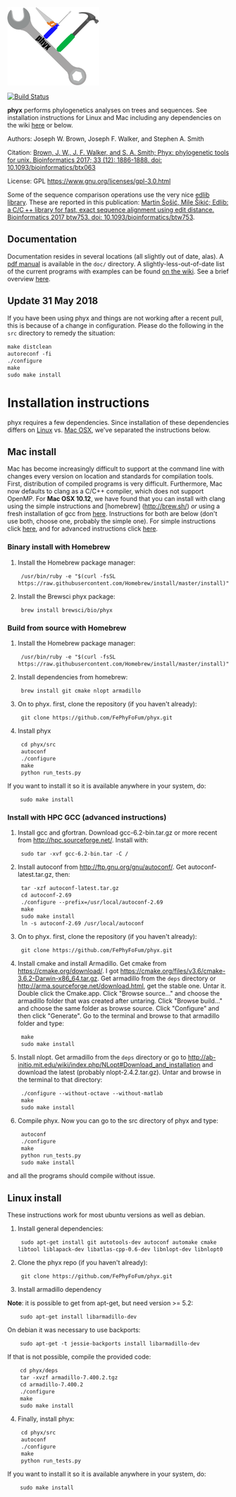 <img src="logo.png" alt="phyx logo" width=208px/> 

[![Build Status](https://travis-ci.com/FePhyFoFum/phyx.svg?branch=master)](https://travis-ci.com/FePhyFoFum/phyx)

**phyx** performs phylogenetics analyses on trees and sequences. See installation instructions for Linux and Mac including any dependencies on the wiki [here](https://github.com/FePhyFoFum/phyx/wiki/Installation) or below.

Authors: Joseph W. Brown, Joseph F. Walker, and Stephen A. Smith

Citation: [Brown, J. W., J. F. Walker, and S. A. Smith; Phyx: phylogenetic tools for unix. Bioinformatics 2017; 33 (12): 1886-1888. doi: 10.1093/bioinformatics/btx063](https://academic.oup.com/bioinformatics/article/33/12/1886/2975328/Phyx-phylogenetic-tools-for-unix)

License: GPL https://www.gnu.org/licenses/gpl-3.0.html

Some of the sequence comparison operations use the very nice [edlib library](https://github.com/Martinsos/edlib#alignment-methods). These are reported in this publication: [Martin Šošić, Mile Šikić; Edlib: a C/C ++ library for fast, exact sequence alignment using edit distance. Bioinformatics 2017 btw753. doi: 10.1093/bioinformatics/btw753](https://academic.oup.com/bioinformatics/article/33/9/1394/2964763/Edlib-a-C-C-library-for-fast-exact-sequence).

## Documentation
Documentation resides in several locations (all slightly out of date, alas). A [pdf manual](https://github.com/FePhyFoFum/phyx/tree/master/doc) is available in the `doc/` directory. A slightly-less-out-of-date list of the current programs with examples can be found [on the wiki](https://github.com/FePhyFoFum/phyx/wiki/Program-list). See a brief overview [here](https://twitter.com/i/moments/1067839564927008769).

## Update 31 May 2018
If you have been using phyx and things are not working after a recent pull, this is because of a change in configuration. Please do the following in the `src` directory to remedy the situation:

    make distclean
    autoreconf -fi
    ./configure
    make
    sudo make install

# Installation instructions 
phyx requires a few dependencies. Since installation of these dependencies differs on [Linux](#linux-install) vs. [Mac OSX](#mac-install), we've separated the instructions below. 

## Mac install
Mac has become increasingly difficult to support at the command line with changes every version on location and standards for compilation tools. First, distribution of compiled programs is very difficult. Furthermore, Mac now defaults to clang as a C/C++ compiler, which does not support OpenMP.  For **Mac OSX 10.12**, we have found that you can install with clang using the simple instructions and [homebrew] (http://brew.sh/) *or* using a fresh installation of gcc from [here](http://hpc.sourceforge.net/). Instructions for both are below (don't use both, choose one, probably the simple one). For simple instructions click [here](#binary-install-with-homebrew), and for advanced instructions click [here](#install-with-hpc-gcc-advanced-instructions).

### Binary install with Homebrew

1. Install the Homebrew package manager:

        /usr/bin/ruby -e "$(curl -fsSL https://raw.githubusercontent.com/Homebrew/install/master/install)"

2. Install the Brewsci phyx package:

        brew install brewsci/bio/phyx

### Build from source with Homebrew

1. Install the Homebrew package manager:

        /usr/bin/ruby -e "$(curl -fsSL https://raw.githubusercontent.com/Homebrew/install/master/install)"

2. Install dependencies from homebrew:

        brew install git cmake nlopt armadillo

3. On to phyx. first, clone the repository (if you haven't already):

        git clone https://github.com/FePhyFoFum/phyx.git

4. Install phyx

        cd phyx/src
        autoconf
        ./configure
        make
        python run_tests.py

If you want to install it so it is available anywhere in your system, do:

        sudo make install

### Install with HPC GCC (advanced instructions)
1. Install gcc and gfortran. Download gcc-6.2-bin.tar.gz or more recent from http://hpc.sourceforge.net/. Install with:
    ​     

        sudo tar -xvf gcc-6.2-bin.tar -C /

2. Install autoconf from http://ftp.gnu.org/gnu/autoconf/. Get autoconf-latest.tar.gz, then:

        tar -xzf autoconf-latest.tar.gz
        cd autoconf-2.69
        ./configure --prefix=/usr/local/autoconf-2.69
        make
        sudo make install
        ln -s autoconf-2.69 /usr/local/autoconf
    
3. On to phyx. first, clone the repository (if you haven't already):

        git clone https://github.com/FePhyFoFum/phyx.git

4. Install cmake and install Armadillo. Get cmake from https://cmake.org/download/. I got https://cmake.org/files/v3.6/cmake-3.6.2-Darwin-x86_64.tar.gz. Get armadillo from the `deps` directory or http://arma.sourceforge.net/download.html, get the stable one. Untar it. Double click the Cmake.app. Click "Browse source..." and choose the armadillo folder that was created after untaring. Click "Browse build..." and choose the same folder as browse source. Click "Configure" and then click "Generate". Go to the terminal and browse to that armadillo folder and type:

        make
        sudo make install

5. Install nlopt. Get armadillo from the `deps` directory or go to http://ab-initio.mit.edu/wiki/index.php/NLopt#Download_and_installation and download the latest (probably nlopt-2.4.2.tar.gz). Untar and browse in the terminal to that directory:

        ./configure --without-octave --without-matlab
        make
        sudo make install

6. Compile phyx. Now you can go to the src directory of phyx and type:

        autoconf
        ./configure
        make
        python run_tests.py
        sudo make install

and all the programs should compile without issue. 


## Linux install

These instructions work for most ubuntu versions as well as debian. 

1. Install general dependencies:

        sudo apt-get install git autotools-dev autoconf automake cmake libtool liblapack-dev libatlas-cpp-0.6-dev libnlopt-dev libnlopt0

2. Clone the phyx repo (if you haven't already):

        git clone https://github.com/FePhyFoFum/phyx.git

3. Install armadillo dependency  

**Note**: it is possible to get from apt-get, but need version >= 5.2:

        sudo apt-get install libarmadillo-dev

On debian it was necessary to use backports:

        sudo apt-get -t jessie-backports install libarmadillo-dev

If that is not possible, compile the provided code:

        cd phyx/deps
        tar -xvzf armadillo-7.400.2.tgz
        cd armadillo-7.400.2
        ./configure
        make
        sudo make install

4. Finally, install phyx:

        cd phyx/src
        autoconf
        ./configure
        make
        python run_tests.py

If you want to install it so it is available anywhere in your system, do:

        sudo make install

